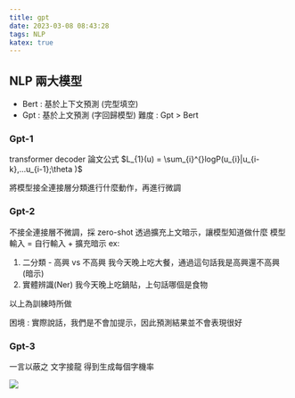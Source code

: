 ```yaml
---
title: gpt
date: 2023-03-08 08:43:28
tags: NLP
katex: true
---
```


## NLP 兩大模型

- Bert : 基於上下文預測 (完型填空)
- Gpt : 基於上文預測 (字回歸模型)
難度 : Gpt > Bert

### Gpt-1

transformer decoder
論文公式
$L_{1}(u) = \sum_{i}^{}logP(u_{i}|u_{i-k},...u_{i-1};\theta )$

將模型接全連接層分類進行什麼動作，再進行微調

### Gpt-2

不接全連接層不微調，採 zero-shot
透過擴充上文暗示，讓模型知道做什麼
模型輸入 = 自行輸入 + 擴充暗示
ex: 

1. 二分類 - 高興 vs 不高興
我今天晚上吃大餐，通過這句話我是高興還不高興(暗示)
2. 實體辨識(Ner)
我今天晚上吃鍋貼，上句話哪個是食物  

以上為訓練時所做

困境 : 實際說話，我們是不會加提示，因此預測結果並不會表現很好

### Gpt-3

一言以蔽之 文字接龍
得到生成每個字機率

<img src="../gpt/gpt_how.png">
